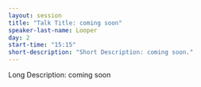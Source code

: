 ```yaml
---
layout: session
title: "Talk Title: coming soon"
speaker-last-name: Looper
day: 2
start-time: "15:15"
short-description: "Short Description: coming soon."
---
```


Long Description: coming soon